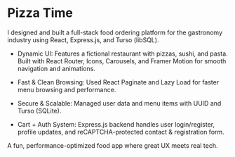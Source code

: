 # Pizza Time

I designed and built a full-stack food ordering platform for the gastronomy industry using React, Express.js, and Turso (libSQL).

- Dynamic UI: Features a fictional restaurant with pizzas, sushi, and pasta. Built with React Router, Icons, Carousels, and Framer Motion for smooth navigation and animations.

- Fast & Clean Browsing: Used React Paginate and Lazy Load for faster menu browsing and performance.

- Secure & Scalable: Managed user data and menu items with UUID and Turso (SQLite).

- Cart + Auth System: Express.js backend handles user login/register, profile updates, and reCAPTCHA-protected contact & registration form.

A fun, performance-optimized food app where great UX meets real tech.
